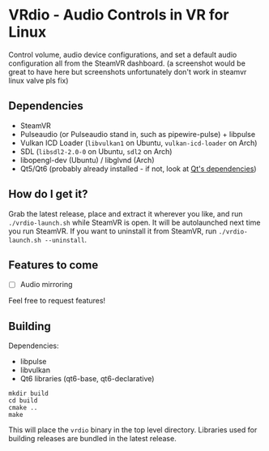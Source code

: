 # VRdio - Audio Controls in VR for Linux
Control volume, audio device configurations, and set a default audio configuration all from the SteamVR dashboard.
(a screenshot would be great to have here but screenshots unfortunately don't work in steamvr linux valve pls fix)

## Dependencies
- SteamVR
- Pulseaudio (or Pulseaudio stand in, such as pipewire-pulse) + libpulse
- Vulkan ICD Loader (`libvulkan1` on Ubuntu, `vulkan-icd-loader` on Arch)
- SDL (`libsdl2-2.0-0` on Ubuntu, `sdl2` on Arch)
- libopengl-dev (Ubuntu) / libglvnd (Arch)
- Qt5/Qt6 (probably already installed - if not, look at [Qt's dependencies](https://doc.qt.io/qt-5/linux-requirements.html))

## How do I get it?
Grab the latest release, place and extract it wherever you like, and run `./vrdio-launch.sh` while SteamVR is open. It will be autolaunched next time you run SteamVR.
If you want to uninstall it from SteamVR, run `./vrdio-launch.sh --uninstall`.

## Features to come
- [ ] Audio mirroring

Feel free to request features!

## Building
Dependencies:
- libpulse
- libvulkan
- Qt6 libraries (qt6-base, qt6-declarative)
```
mkdir build
cd build
cmake ..
make
```
This will place the `vrdio` binary in the top level directory. Libraries used for building releases are bundled in the latest release.
